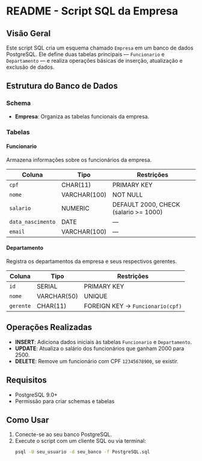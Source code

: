 
# README - Script SQL da Empresa

## Visão Geral

Este script SQL cria um esquema chamado `Empresa` em um banco de dados PostgreSQL. Ele define duas tabelas principais — `Funcionario` e `Departamento` — e realiza operações básicas de inserção, atualização e exclusão de dados.

## Estrutura do Banco de Dados

### Schema
- **Empresa**: Organiza as tabelas funcionais da empresa.

### Tabelas

####  Funcionario
Armazena informações sobre os funcionários da empresa.

| Coluna           | Tipo        | Restrições                                     |
|------------------|-------------|------------------------------------------------|
| `cpf`            | CHAR(11)    | PRIMARY KEY                                    |
| `nome`           | VARCHAR(100)| NOT NULL                                       |
| `salario`        | NUMERIC     | DEFAULT 2000, CHECK (salario >= 1000)          |
| `data_nascimento`| DATE        | —                                              |
| `email`          | VARCHAR(100)| —                                              |

#### Departamento
Registra os departamentos da empresa e seus respectivos gerentes.

| Coluna   | Tipo       | Restrições                                         |
|----------|------------|----------------------------------------------------|
| `id`     | SERIAL     | PRIMARY KEY                                       |
| `nome`   | VARCHAR(50)| UNIQUE                                            |
| `gerente`| CHAR(11)   | FOREIGN KEY → `Funcionario(cpf)`                  |

##  Operações Realizadas

- **INSERT**: Adiciona dados iniciais às tabelas `Funcionario` e `Departamento`.
- **UPDATE**: Atualiza o salário dos funcionários que ganham 2000 para 2500.
- **DELETE**: Remove um funcionário com CPF `12345678900`, se existir.

##  Requisitos

- PostgreSQL 9.0+
- Permissão para criar schemas e tabelas

##  Como Usar

1. Conecte-se ao seu banco PostgreSQL.
2. Execute o script com um cliente SQL ou via terminal:
   ```bash
   psql -U seu_usuario -d seu_banco -f PostgreSQL.sql
   ```
